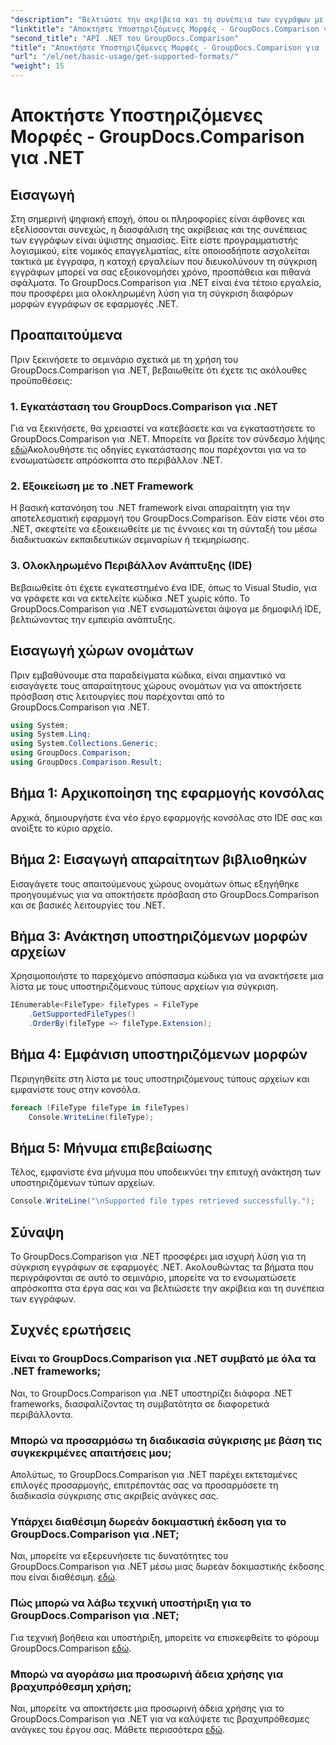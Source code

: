 ```yaml
---
"description": "Βελτιώστε την ακρίβεια και τη συνέπεια των εγγράφων με το GroupDocs.Comparison για .NET. Ενσωματώστε άψογα αυτό το ισχυρό εργαλείο στις εφαρμογές .NET σας."
"linktitle": "Αποκτήστε Υποστηριζόμενες Μορφές - GroupDocs.Comparison για .NET"
"second_title": "API .NET του GroupDocs.Comparison"
"title": "Αποκτήστε Υποστηριζόμενες Μορφές - GroupDocs.Comparison για .NET"
"url": "/el/net/basic-usage/get-supported-formats/"
"weight": 15
---
```


# Αποκτήστε Υποστηριζόμενες Μορφές - GroupDocs.Comparison για .NET

## Εισαγωγή
Στη σημερινή ψηφιακή εποχή, όπου οι πληροφορίες είναι άφθονες και εξελίσσονται συνεχώς, η διασφάλιση της ακρίβειας και της συνέπειας των εγγράφων είναι ύψιστης σημασίας. Είτε είστε προγραμματιστής λογισμικού, είτε νομικός επαγγελματίας, είτε οποιοσδήποτε ασχολείται τακτικά με έγγραφα, η κατοχή εργαλείων που διευκολύνουν τη σύγκριση εγγράφων μπορεί να σας εξοικονομήσει χρόνο, προσπάθεια και πιθανά σφάλματα. Το GroupDocs.Comparison για .NET είναι ένα τέτοιο εργαλείο, που προσφέρει μια ολοκληρωμένη λύση για τη σύγκριση διαφόρων μορφών εγγράφων σε εφαρμογές .NET.
## Προαπαιτούμενα
Πριν ξεκινήσετε το σεμινάριο σχετικά με τη χρήση του GroupDocs.Comparison για .NET, βεβαιωθείτε ότι έχετε τις ακόλουθες προϋποθέσεις:
### 1. Εγκατάσταση του GroupDocs.Comparison για .NET
Για να ξεκινήσετε, θα χρειαστεί να κατεβάσετε και να εγκαταστήσετε το GroupDocs.Comparison για .NET. Μπορείτε να βρείτε τον σύνδεσμο λήψης [εδώ](https://releases.groupdocs.com/comparison/net/)Ακολουθήστε τις οδηγίες εγκατάστασης που παρέχονται για να το ενσωματώσετε απρόσκοπτα στο περιβάλλον .NET.
### 2. Εξοικείωση με το .NET Framework
Η βασική κατανόηση του .NET framework είναι απαραίτητη για την αποτελεσματική εφαρμογή του GroupDocs.Comparison. Εάν είστε νέοι στο .NET, σκεφτείτε να εξοικειωθείτε με τις έννοιες και τη σύνταξή του μέσω διαδικτυακών εκπαιδευτικών σεμιναρίων ή τεκμηρίωσης.
### 3. Ολοκληρωμένο Περιβάλλον Ανάπτυξης (IDE)
Βεβαιωθείτε ότι έχετε εγκατεστημένο ένα IDE, όπως το Visual Studio, για να γράφετε και να εκτελείτε κώδικα .NET χωρίς κόπο. Το GroupDocs.Comparison για .NET ενσωματώνεται άψογα με δημοφιλή IDE, βελτιώνοντας την εμπειρία ανάπτυξης.

## Εισαγωγή χώρων ονομάτων
Πριν εμβαθύνουμε στα παραδείγματα κώδικα, είναι σημαντικό να εισαγάγετε τους απαραίτητους χώρους ονομάτων για να αποκτήσετε πρόσβαση στις λειτουργίες που παρέχονται από το GroupDocs.Comparison για .NET.
```csharp
using System;
using System.Linq;
using System.Collections.Generic;
using GroupDocs.Comparison;
using GroupDocs.Comparison.Result;
```

## Βήμα 1: Αρχικοποίηση της εφαρμογής κονσόλας
Αρχικά, δημιουργήστε ένα νέο έργο εφαρμογής κονσόλας στο IDE σας και ανοίξτε το κύριο αρχείο.
## Βήμα 2: Εισαγωγή απαραίτητων βιβλιοθηκών
Εισαγάγετε τους απαιτούμενους χώρους ονομάτων όπως εξηγήθηκε προηγουμένως για να αποκτήσετε πρόσβαση στο GroupDocs.Comparison και σε βασικές λειτουργίες του .NET.
## Βήμα 3: Ανάκτηση υποστηριζόμενων μορφών αρχείων
Χρησιμοποιήστε το παρεχόμενο απόσπασμα κώδικα για να ανακτήσετε μια λίστα με τους υποστηριζόμενους τύπους αρχείων για σύγκριση.
```csharp
IEnumerable<FileType> fileTypes = FileType
    .GetSupportedFileTypes()
    .OrderBy(fileType => fileType.Extension);
```
## Βήμα 4: Εμφάνιση υποστηριζόμενων μορφών
Περιηγηθείτε στη λίστα με τους υποστηριζόμενους τύπους αρχείων και εμφανίστε τους στην κονσόλα.
```csharp
foreach (FileType fileType in fileTypes)
    Console.WriteLine(fileType);
```
## Βήμα 5: Μήνυμα επιβεβαίωσης
Τέλος, εμφανίστε ένα μήνυμα που υποδεικνύει την επιτυχή ανάκτηση των υποστηριζόμενων τύπων αρχείων.
```csharp
Console.WriteLine("\nSupported file types retrieved successfully.");
```

## Σύναψη
Το GroupDocs.Comparison για .NET προσφέρει μια ισχυρή λύση για τη σύγκριση εγγράφων σε εφαρμογές .NET. Ακολουθώντας τα βήματα που περιγράφονται σε αυτό το σεμινάριο, μπορείτε να το ενσωματώσετε απρόσκοπτα στα έργα σας και να βελτιώσετε την ακρίβεια και τη συνέπεια των εγγράφων.
## Συχνές ερωτήσεις
### Είναι το GroupDocs.Comparison για .NET συμβατό με όλα τα .NET frameworks;
Ναι, το GroupDocs.Comparison για .NET υποστηρίζει διάφορα .NET frameworks, διασφαλίζοντας τη συμβατότητα σε διαφορετικά περιβάλλοντα.
### Μπορώ να προσαρμόσω τη διαδικασία σύγκρισης με βάση τις συγκεκριμένες απαιτήσεις μου;
Απολύτως, το GroupDocs.Comparison για .NET παρέχει εκτεταμένες επιλογές προσαρμογής, επιτρέποντάς σας να προσαρμόσετε τη διαδικασία σύγκρισης στις ακριβείς ανάγκες σας.
### Υπάρχει διαθέσιμη δωρεάν δοκιμαστική έκδοση για το GroupDocs.Comparison για .NET;
Ναι, μπορείτε να εξερευνήσετε τις δυνατότητες του GroupDocs.Comparison για .NET μέσω μιας δωρεάν δοκιμαστικής έκδοσης που είναι διαθέσιμη. [εδώ](https://releases.groupdocs.com/).
### Πώς μπορώ να λάβω τεχνική υποστήριξη για το GroupDocs.Comparison για .NET;
Για τεχνική βοήθεια και υποστήριξη, μπορείτε να επισκεφθείτε το φόρουμ GroupDocs.Comparison [εδώ](https://forum.groupdocs.com/c/comparison/12).
### Μπορώ να αγοράσω μια προσωρινή άδεια χρήσης για βραχυπρόθεσμη χρήση;
Ναι, μπορείτε να αποκτήσετε μια προσωρινή άδεια χρήσης για το GroupDocs.Comparison για .NET για να καλύψετε τις βραχυπρόθεσμες ανάγκες του έργου σας. Μάθετε περισσότερα [εδώ](https://purchase.groupdocs.com/temporary-license/).